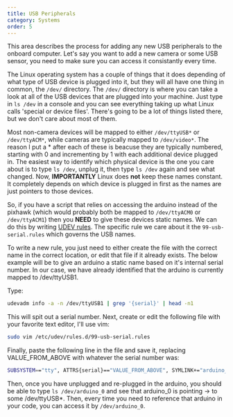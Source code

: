 ```yaml
---
title: USB Peripherals
category: Systems
order: 5
---
```


This area describes the process for adding any new USB peripherals to the onboard computer. Let's say you want to add a new camera or some USB sensor, you need to make sure you can access it consistantly every time.

The Linux operating system has a couple of things that it does depending of what type of USB device is plugged into it, but they will all have one thing in common, the `/dev/` directory. The `/dev/` directory is where you can take a look at all of the USB devices that are plugged into your machine. Just type in `ls /dev` in a console and you can see everything taking up what Linux calls 'special or device files'. There's going to be a lot of things listed there, but we don't care about most of them. 

Most non-camera devices will be mapped to either `/dev/ttyUSB*` or `/dev/ttyACM*`, while cameras are typically mapped to `/dev/video*`. The reason I put a * after each of these is beacuse they are typically numbered, starting with 0 and incrementing by 1 with each additional device plugged in. The easiest way to identify which physical device is the one you care about is to type `ls /dev`, unplug it, then type `ls /dev` again and see what changed.  Now, **IMPORTANTLY** Linux does **not** keep these names constant. It completely depends on which device is plugged in first as the names are just pointers to those devices. 

So, if you have a script that relies on accessing the arduino instead of the pixhawk (which would probably both be mapped to `/dev/ttyACM0` or `/dev/ttyACM1`) then you **NEED** to give these devices static names. We can do this by writing [UDEV rules](https://linuxconfig.org/tutorial-on-how-to-write-basic-udev-rules-in-linux). The specific rule we care about it the `99-usb-serial.rules` which governs the USB names. 

To write a new rule, you just need to either create the file with the correct name in the correct location, or edit that file if it already exists. The below example will be to give an arduino a static name based on it's internal serial number. In our case, we have already identified that the arduino is currently mapped to /dev/ttyUSB1.

Type:
```bash
udevadm info -a -n /dev/ttyUSB1 | grep '{serial}' | head -n1
```

This will spit out a serial number. Next, create or edit the following file with your favorite text editor, I'll use vim:
```bash
sudo vim /etc/udev/rules.d/99-usb-serial.rules
```

Finally, paste the following line in the file and save it, replacing VALUE_FROM_ABOVE with whatever the serial number was:
```bash
SUBSYSTEM=="tty", ATTRS{serial}=="VALUE_FROM_ABOVE", SYMLINK+="arduino_0"
```

Then, once you have unplugged and re-plugged in the arduino, you should be able to type `ls /dev/arduino_0` and see that arduino_0 is pointing -> to some /dev/ttyUSB*. Then, every time you need to reference that arduino in your code, you can access it by `/dev/arduino_0`.
